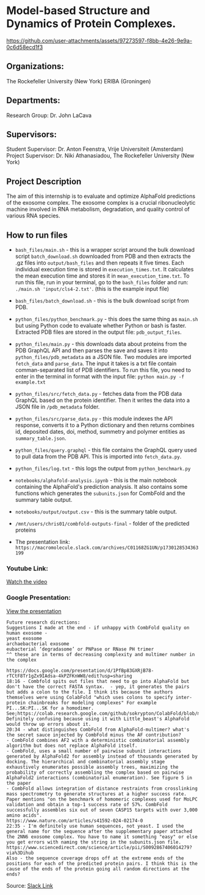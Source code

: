 # Model-based Structure and Dynamics of Protein Complexes.

https://github.com/user-attachments/assets/97273597-f8bb-4e26-9e9a-0c6d58ecd1f3

## Organizations:

The Rockefeller University (New York)
ERIBA (Groningen)

## Departments:
Research Group: Dr. John LaCava

## Supervisors:
Student Supervisor: Dr. Anton Feenstra, Vrije Universiteit (Amsterdam)
Project Supervisor: Dr. Niki Athanasiadou, The Rockefeller University (New York)

## Project Description
The aim of this internship is to evaluate and optimize AlphaFold predictions of the exosome complex. The exosome complex is a crucial ribonucleolytic machine involved in RNA metabolism, degradation, and quality control of various RNA species. 

## How to run files

- `bash_files/main.sh` - this is a wrapper script around the bulk download script `batch_download.sh` downloaded from PDB and then extracts the .gz files into `output/bash_files` and then repeats it five times. Each individual execution time is stored in `execution_times.txt`. It calculates the mean execution time and stores it in `mean_execution_time.txt`. To run this file, run in your terminal, go to the `bash_files` folder and run: `./main.sh 'input/cls4-2.txt'`. (this is the example input file)

- `bash_files/batch_download.sh` - this is the bulk download script from PDB.

- `python_files/python_benchmark.py` - this does the same thing as `main.sh` but using Python code to evaluate whether Python or bash is faster. Extracted PDB files are stored in the output file: `pdb_output_files`. 

- `python_files/main.py` - this downloads data about proteins from the PDB GraphQL API and then parses the save and saves it into `python_files/pdb_metadata` as a JSON file. Two modules are imported `fetch_data` and `parse_data`. The input it takes is a txt file contain comman-separated list of PDB identifiers. To run this file, you need to enter in the terminal in format with the input file: `python main.py -f example.txt`

- `python_files/src/fetch_data.py` - fetches data from the PDB data GraphQL based on the protein identifier. Then it writes the data into a JSON file in `/pdb_metadata` folder.

- `python_files/src/parse_data.py` -  this module indexes the API response, converts it to a Python dictionary and then returns combines id, deposited dates, doi, method, summetry and polymer entities as `summary_table.json`.

- `python_files/query.graphql` - this file contains the GraphQL query used to pull data from the PDB API. This is imported into `fetch_data.py`.


- `python_files/log.txt` - this logs the output from `python_benchmark.py`

- `notebooks/alphafold-analysis.ipynb` - this is the main notebook containing the AlphaFold's prediction analysis. It also contains some functions which generates the `subunits.json` for CombFold and the summary table output.

- `notebooks/output/output.csv` - this is the summary table output.

- `/mnt/users/chris01/combfold-outputs-final` - folder of the predicted proteins 

- The presentation link: `https://macromolecule.slack.com/archives/C01168ZG1UN/p1730128534363199`

### Youtube Link:
[Watch the video](https://youtu.be/cxPRnBBW28g)

### Google Presentation:
[View the presentation](https://docs.google.com/presentation/d/1PfBp83GXRjB78-rTCtF8Tr1gZx9IAdsa-4kPZFKnWW8/edit?usp=sharing)

```
Future research directions:
Suggestions I made at the end - if unhappy with CombFold quality on human exosome -
yeast exosome
archaebacterial exosome
eubacterial ‘degradasome’ or PNPase or RNase PH trimer
^^ these are in terms of decreasing complexity and multimer number in the complex

https://docs.google.com/presentation/d/1PfBp83GXRjB78-rTCtF8Tr1gZx9IAdsa-4kPZFKnWW8/edit?usp=sharing
18:16 - Combfold spits out files that need to go into AlphaFold but don't have the correct FASTA syntax.  - yep, it generates the pairs but adds a colon to the file. I think its because the authors themselves were using ColabFold "which uses colons to specify inter-protein chainbreaks for modeling complexes" For example PI...SK:PI...SK for a homodimer.
See;https://colab.research.google.com/github/sokrypton/ColabFold/blob/main/AlphaFold2.ipynb
Definitely confusing because using it with Little_beast's AlphaFold would throw up errors about it.
20:34 - what distinguishes CombFold from AlphaFold-multimer? what's the secret sauce injected by CombFold minus the AF contribution?
- CombFold combines AF2 with a deterministic combinatorial assembly algorithm but does not replace AlphaFold itself.
- CombFold, uses a small number of pairwise subunit interactions generated by AlphaFold2 for assembly instead of thousands generated by docking. The hierarchical and combinatorial assembly stage exhaustively enumerates possible assembly trees, maximizing the probability of correctly assembling the complex based on pairwise AlphaFold2 interactions (combinatorial enumeration). See figure 5 in the paper
- CombFold allows integration of distance restraints from crosslinking mass spectrometry to generate structures at a higher success rate. Paper mentions "on the benchmark of homomeric complexes used for MoLPC validation and obtain a top-1 success rate of 57%. CombFold successfully assembles six out of seven CASP15 targets with over 3,000 amino acids".
https://www.nature.com/articles/s41592-024-02174-0
22:35 - I'm definitely use human sequences, not yeast. I used the general name for the sequence after the supplementary paper attached the 2NN6 exosome complex. You have to name it something "easy" or else you get errors with naming the string in the subunits.json file.
https://www.sciencedirect.com/science/article/pii/S0092867406014279?via%3Dihub
Also - the sequence coverage drops off at the extreme ends of the positions for each of the predicted protein pairs. I think this is the cause of the ends of the protein going all random directions at the ends?

```
Source: [Slack Link](https://macromolecule.slack.com/archives/C01168ZG1UN/p1730128534363199)
